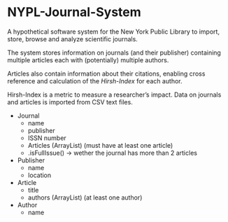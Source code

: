 # NYPL-Journal-System
A hypothetical software system for the New York Public Library to import, store, browse and analyze scientific journals.

The system stores information on journals (and their publisher) containing multiple articles each with (potentially) multiple authors.

Articles also contain information about their citations, enabling cross reference and calculation of the _Hirsh-Index_ for each author.

Hirsh-Index is a metric to measure a researcher’s impact. Data on journals and articles is imported from CSV text files. 

- Journal
    - name
    - publisher
    - ISSN number
    - Articles (ArrayList) (must have at least one article)
    - .isFullIssue() → wether the journal has more than 2 articles
- Publisher
    - name
    - location
- Article
    - title
    - authors (ArrayList) (at least one author)
- Author
    - name
